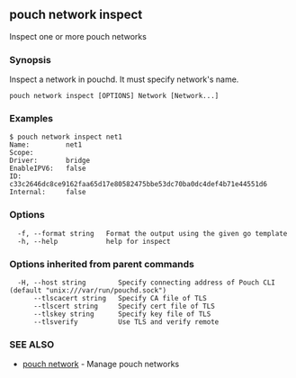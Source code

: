 ## pouch network inspect

Inspect one or more pouch networks

### Synopsis

Inspect a network in pouchd. It must specify network's name.

```
pouch network inspect [OPTIONS] Network [Network...]
```

### Examples

```
$ pouch network inspect net1
Name:         net1
Scope:        
Driver:       bridge
EnableIPV6:   false
ID:           c33c2646dc8ce9162faa65d17e80582475bbe53dc70ba0dc4def4b71e44551d6
Internal:     false
```

### Options

```
  -f, --format string   Format the output using the given go template
  -h, --help            help for inspect
```

### Options inherited from parent commands

```
  -H, --host string        Specify connecting address of Pouch CLI (default "unix:///var/run/pouchd.sock")
      --tlscacert string   Specify CA file of TLS
      --tlscert string     Specify cert file of TLS
      --tlskey string      Specify key file of TLS
      --tlsverify          Use TLS and verify remote
```

### SEE ALSO

* [pouch network](pouch_network.md)	 - Manage pouch networks


